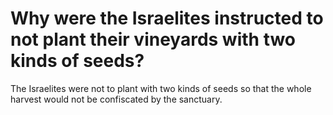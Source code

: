 # Why were the Israelites instructed to not plant their vineyards with two kinds of seeds?

The Israelites were not to plant with two kinds of seeds so that the whole harvest would not be confiscated by the sanctuary.
